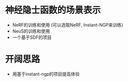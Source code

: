 # 神经隐士函数的场景表示
- NeRF的训练和使用 (可以选取NeRF, Instant-NGP来训练)
- NeuS的训练和使用
- 一个基于SDF的项目
# 开阔思路 
- 用基于instant-ngp的项目提高体验